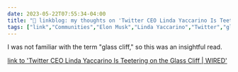 ---date: 2023-05-22T07:55:34-04:00title: "🔗 linkblog: my thoughts on 'Twitter CEO Linda Yaccarino Is Teetering on the Glass Cliff | WIRED'"tags: ["link","Communities","Elon Musk","Linda Yaccarino","Twitter","glass cliff"]---I was not familiar with the term "glass cliff," so this was an insightful read.   [link to 'Twitter CEO Linda Yaccarino Is Teetering on the Glass Cliff | WIRED'](https://www.wired.com/story/twitter-linda-yaccarino-glass-cliff/)